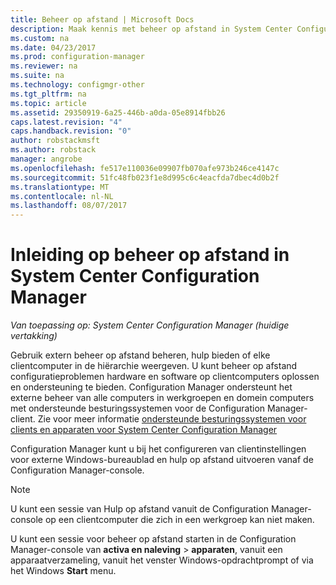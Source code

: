 ```yaml
---
title: Beheer op afstand | Microsoft Docs
description: Maak kennis met beheer op afstand in System Center Configuration Manager.
ms.custom: na
ms.date: 04/23/2017
ms.prod: configuration-manager
ms.reviewer: na
ms.suite: na
ms.technology: configmgr-other
ms.tgt_pltfrm: na
ms.topic: article
ms.assetid: 29350919-6a25-446b-a0da-05e8914fbb26
caps.latest.revision: "4"
caps.handback.revision: "0"
author: robstackmsft
ms.author: robstack
manager: angrobe
ms.openlocfilehash: fe517e110036e09907fb070afe973b246ce4147c
ms.sourcegitcommit: 51fc48fb023f1e8d995c6c4eacfda7dbec4d0b2f
ms.translationtype: MT
ms.contentlocale: nl-NL
ms.lasthandoff: 08/07/2017
---
```

# <a name="introduction-to-remote-control-in-system-center-configuration-manager"></a>Inleiding op beheer op afstand in System Center Configuration Manager

*Van toepassing op: System Center Configuration Manager (huidige vertakking)*

Gebruik extern beheer op afstand beheren, hulp bieden of elke clientcomputer in de hiërarchie weergeven. U kunt beheer op afstand configuratieproblemen hardware en software op clientcomputers oplossen en ondersteuning te bieden. Configuration Manager ondersteunt het externe beheer van alle computers in werkgroepen en domein computers met ondersteunde besturingssystemen voor de Configuration Manager-client. Zie voor meer informatie [ondersteunde besturingssystemen voor clients en apparaten voor System Center Configuration Manager](../../../../core/plan-design/configs/supported-operating-systems-for-clients-and-devices.md)

Configuration Manager kunt u bij het configureren van clientinstellingen voor externe Windows-bureaublad en hulp op afstand uitvoeren vanaf de Configuration Manager-console.  

> [!NOTE]  
>  U kunt een sessie van Hulp op afstand vanuit de Configuration Manager-console op een clientcomputer die zich in een werkgroep kan niet maken. 

 U kunt een sessie voor beheer op afstand starten in de Configuration Manager-console van **activa en naleving** > **apparaten**, vanuit een apparaatverzameling, vanuit het venster Windows-opdrachtprompt of via het Windows **Start** menu.  
